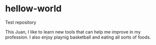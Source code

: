 # hellow-world
Test repository

This Juan, I like to learn new tools that can help me improve in my profession. I also enjoy playnig basketball and eating all sorts of foods.
